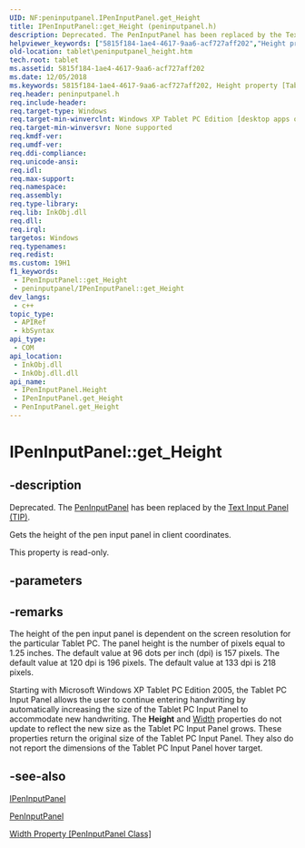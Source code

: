```yaml
---
UID: NF:peninputpanel.IPenInputPanel.get_Height
title: IPenInputPanel::get_Height (peninputpanel.h)
description: Deprecated. The PenInputPanel has been replaced by the Text Input Panel (TIP).Gets the height of the pen input panel in client coordinates.
helpviewer_keywords: ["5815f184-1ae4-4617-9aa6-acf727aff202","Height property [Tablet PC]","Height property [Tablet PC]","IPenInputPanel interface","IPenInputPanel interface [Tablet PC]","Height property","IPenInputPanel.Height","IPenInputPanel.get_Height","IPenInputPanel::Height","IPenInputPanel::get_Height","PenInputPanel.get_Height","get_Height","peninputpanel/IPenInputPanel::Height","peninputpanel/IPenInputPanel::get_Height","tablet.peninputpanel_height"]
old-location: tablet\peninputpanel_height.htm
tech.root: tablet
ms.assetid: 5815f184-1ae4-4617-9aa6-acf727aff202
ms.date: 12/05/2018
ms.keywords: 5815f184-1ae4-4617-9aa6-acf727aff202, Height property [Tablet PC], Height property [Tablet PC],IPenInputPanel interface, IPenInputPanel interface [Tablet PC],Height property, IPenInputPanel.Height, IPenInputPanel.get_Height, IPenInputPanel::Height, IPenInputPanel::get_Height, PenInputPanel.get_Height, get_Height, peninputpanel/IPenInputPanel::Height, peninputpanel/IPenInputPanel::get_Height, tablet.peninputpanel_height
req.header: peninputpanel.h
req.include-header: 
req.target-type: Windows
req.target-min-winverclnt: Windows XP Tablet PC Edition [desktop apps only]
req.target-min-winversvr: None supported
req.kmdf-ver: 
req.umdf-ver: 
req.ddi-compliance: 
req.unicode-ansi: 
req.idl: 
req.max-support: 
req.namespace: 
req.assembly: 
req.type-library: 
req.lib: InkObj.dll
req.dll: 
req.irql: 
targetos: Windows
req.typenames: 
req.redist: 
ms.custom: 19H1
f1_keywords:
 - IPenInputPanel::get_Height
 - peninputpanel/IPenInputPanel::get_Height
dev_langs:
 - c++
topic_type:
 - APIRef
 - kbSyntax
api_type:
 - COM
api_location:
 - InkObj.dll
 - InkObj.dll.dll
api_name:
 - IPenInputPanel.Height
 - IPenInputPanel.get_Height
 - PenInputPanel.get_Height
---
```


# IPenInputPanel::get_Height


## -description

Deprecated.  The <a href="https://docs.microsoft.com/windows/desktop/tablet/peninputpanel-class">PenInputPanel</a> has been replaced by the <a href="https://docs.microsoft.com/windows/desktop/tablet/text-input-panel-reference">Text Input Panel (TIP)</a>.

Gets the height of the pen input panel in client coordinates.



This property is read-only.

## -parameters

## -remarks

The height of the pen input panel is dependent on the screen resolution for the particular Tablet PC. The panel height is the number of pixels equal to 1.25 inches. The default value at 96 dots per inch (dpi) is 157 pixels. The default value at 120 dpi is 196 pixels. The default value at 133 dpi is 218 pixels.

Starting with Microsoft Windows XP Tablet PC Edition 2005, the Tablet PC Input Panel allows the user to continue entering handwriting by automatically increasing the size of the Tablet PC Input Panel to accommodate new handwriting. The <b>Height</b> and <a href="https://docs.microsoft.com/windows/desktop/api/peninputpanel/nf-peninputpanel-ipeninputpanel-get_width">Width</a> properties do not update to reflect the new size as the Tablet PC Input Panel grows. These properties return the original size of the Tablet PC Input Panel. They also do not report the dimensions of the Tablet PC Input Panel hover target.

## -see-also

<a href="https://msdn.microsoft.com/en-us/library/Mt846809(v=VS.85).aspx">IPenInputPanel</a>



<a href="https://docs.microsoft.com/windows/desktop/tablet/peninputpanel-class">PenInputPanel</a>



<a href="https://docs.microsoft.com/windows/desktop/api/peninputpanel/nf-peninputpanel-ipeninputpanel-get_width">Width Property [PenInputPanel Class]</a>

